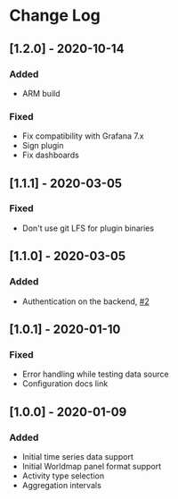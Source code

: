 # Change Log

## [1.2.0] - 2020-10-14
### Added
- ARM build

### Fixed
- Fix compatibility with Grafana 7.x
- Sign plugin
- Fix dashboards

## [1.1.1] - 2020-03-05
### Fixed
- Don't use git LFS for plugin binaries

## [1.1.0] - 2020-03-05

### Added
- Authentication on the backend, [#2](https://github.com/grafana/strava-datasource/issues/2)

## [1.0.1] - 2020-01-10

### Fixed
- Error handling while testing data source
- Configuration docs link

## [1.0.0] - 2020-01-09

### Added
- Initial time series data support
- Initial Worldmap panel format support
- Activity type selection
- Aggregation intervals
